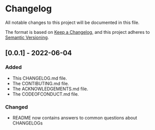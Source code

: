 # Changelog
All notable changes to this project will be documented in this file.

The format is based on [Keep a Changelog](https://keepachangelog.com/en/1.0.0/),
and this project adheres to [Semantic Versioning](https://semver.org/spec/v2.0.0.html).

## [0.0.1] - 2022-06-04
### Added
- This CHANGELOG.md file.
- The CONTIBUTING.md file.
- The ACKNOWLEDGEMENTS.md file.
- The CODEOFCONDUCT.md file.
### Changed
- README now contains answers to common questions about CHANGELOGs